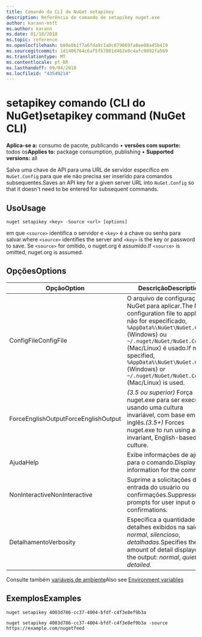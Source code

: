 ```yaml
---
title: Comando do CLI do NuGet setapikey
description: Referência do comando de setapikey nuget.exe
author: karann-msft
ms.author: karann
ms.date: 01/18/2018
ms.topic: reference
ms.openlocfilehash: b00e8b1f7a6fda9c1a0c079069fa8ee08a45b419
ms.sourcegitcommit: 1d1406764c6af5fb7801d462e0c4afc9092fa569
ms.translationtype: MT
ms.contentlocale: pt-BR
ms.lasthandoff: 09/04/2018
ms.locfileid: "43549214"
---
```

# <a name="setapikey-command-nuget-cli"></a><span data-ttu-id="8f14c-103">setapikey comando (CLI do NuGet)</span><span class="sxs-lookup"><span data-stu-id="8f14c-103">setapikey command (NuGet CLI)</span></span>

<span data-ttu-id="8f14c-104">**Aplica-se a:** consumo de pacote, publicando &bullet; **versões com suporte:** todos os</span><span class="sxs-lookup"><span data-stu-id="8f14c-104">**Applies to:** package consumption, publishing &bullet; **Supported versions:** all</span></span>

<span data-ttu-id="8f14c-105">Salva uma chave de API para uma URL de servidor específico em `NuGet.Config` para que ele não precisa ser inserido para comandos subsequentes.</span><span class="sxs-lookup"><span data-stu-id="8f14c-105">Saves an API key for a given server URL into `NuGet.Config` so that it doesn't need to be entered for subsequent commands.</span></span>

## <a name="usage"></a><span data-ttu-id="8f14c-106">Uso</span><span class="sxs-lookup"><span data-stu-id="8f14c-106">Usage</span></span>

```cli
nuget setapikey <key> -Source <url> [options]
```

<span data-ttu-id="8f14c-107">em que `<source>` identifica o servidor e `<key>` é a chave ou senha para salvar.</span><span class="sxs-lookup"><span data-stu-id="8f14c-107">where `<source>` identifies the server and `<key>` is the key or password to save.</span></span> <span data-ttu-id="8f14c-108">Se `<source>` for omitido, o nuget.org é assumido.</span><span class="sxs-lookup"><span data-stu-id="8f14c-108">If `<source>` is omitted, nuget.org is assumed.</span></span>

## <a name="options"></a><span data-ttu-id="8f14c-109">Opções</span><span class="sxs-lookup"><span data-stu-id="8f14c-109">Options</span></span>

| <span data-ttu-id="8f14c-110">Opção</span><span class="sxs-lookup"><span data-stu-id="8f14c-110">Option</span></span> | <span data-ttu-id="8f14c-111">Descrição</span><span class="sxs-lookup"><span data-stu-id="8f14c-111">Description</span></span> |
| --- | --- |
| <span data-ttu-id="8f14c-112">ConfigFile</span><span class="sxs-lookup"><span data-stu-id="8f14c-112">ConfigFile</span></span> | <span data-ttu-id="8f14c-113">O arquivo de configuração do NuGet para aplicar.</span><span class="sxs-lookup"><span data-stu-id="8f14c-113">The NuGet configuration file to apply.</span></span> <span data-ttu-id="8f14c-114">Se não for especificado, `%AppData%\NuGet\NuGet.Config` (Windows) ou `~/.nuget/NuGet/NuGet.Config` (Mac/Linux) é usado.</span><span class="sxs-lookup"><span data-stu-id="8f14c-114">If not specified, `%AppData%\NuGet\NuGet.Config` (Windows) or `~/.nuget/NuGet/NuGet.Config` (Mac/Linux) is used.</span></span>|
| <span data-ttu-id="8f14c-115">ForceEnglishOutput</span><span class="sxs-lookup"><span data-stu-id="8f14c-115">ForceEnglishOutput</span></span> | <span data-ttu-id="8f14c-116">*(3.5 ou superior)*  Força nuget.exe para ser executado usando uma cultura invariável, com base em inglês.</span><span class="sxs-lookup"><span data-stu-id="8f14c-116">*(3.5+)* Forces nuget.exe to run using an invariant, English-based culture.</span></span> |
| <span data-ttu-id="8f14c-117">Ajuda</span><span class="sxs-lookup"><span data-stu-id="8f14c-117">Help</span></span> | <span data-ttu-id="8f14c-118">Exibe informações de ajuda para o comando.</span><span class="sxs-lookup"><span data-stu-id="8f14c-118">Displays help information for the command.</span></span> |
| <span data-ttu-id="8f14c-119">NonInteractive</span><span class="sxs-lookup"><span data-stu-id="8f14c-119">NonInteractive</span></span> | <span data-ttu-id="8f14c-120">Suprime a solicitações de entrada do usuário ou confirmações.</span><span class="sxs-lookup"><span data-stu-id="8f14c-120">Suppresses prompts for user input or confirmations.</span></span> |
| <span data-ttu-id="8f14c-121">Detalhamento</span><span class="sxs-lookup"><span data-stu-id="8f14c-121">Verbosity</span></span> | <span data-ttu-id="8f14c-122">Especifica a quantidade de detalhes exibidos na saída: *normal*, *silencioso*, *detalhadas*.</span><span class="sxs-lookup"><span data-stu-id="8f14c-122">Specifies the amount of detail displayed in the output: *normal*, *quiet*, *detailed*.</span></span> |

<span data-ttu-id="8f14c-123">Consulte também [variáveis de ambiente](cli-ref-environment-variables.md)</span><span class="sxs-lookup"><span data-stu-id="8f14c-123">Also see [Environment variables](cli-ref-environment-variables.md)</span></span>

## <a name="examples"></a><span data-ttu-id="8f14c-124">Exemplos</span><span class="sxs-lookup"><span data-stu-id="8f14c-124">Examples</span></span>

```cli
nuget setapikey 4003d786-cc37-4004-bfdf-c4f3e8ef9b3a

nuget setapikey 4003d786-cc37-4004-bfdf-c4f3e8ef9b3a -source https://example.com/nugetfeed
```

